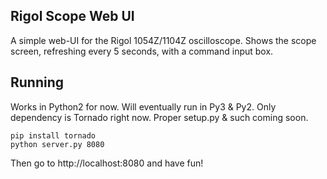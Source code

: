 Rigol Scope Web UI
------------------
A simple web-UI for the Rigol 1054Z/1104Z oscilloscope. Shows the scope screen, refreshing every 5 seconds, with a command input box.

Running
-------
Works in Python2 for now. Will eventually run in Py3 & Py2. Only dependency is Tornado right now. Proper setup.py & such coming soon.

    pip install tornado
    python server.py 8080
    
Then go to http://localhost:8080 and have fun!
